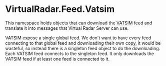 # VirtualRadar.Feed.Vatsim

This namespace holds objects that can download the [VATSIM](https://vatsim.net/)
feed and translate it into messages that Virtual Radar Server can use.

VATSIM expose a single global feed. We don't want to have every feed connecting
to that global feed and downloading their own copy, it would be wasteful, so
instead there is a singleton feed object to do the downloading. Each VATSIM feed
connects to the singleton feed. It only downloads the VATSIM feed if at least
one feed is connected to it.
